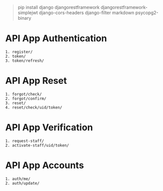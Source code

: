 > pip install django djangorestframework djangorestframework-simplejwt django-cors-headers django-filter markdown psycopg2-binary

# API App Authentication
```
1. register/
2. token/
3. token/refresh/
```

# API App Reset
```
1. forgot/check/
2. forgot/confirm/
3. reset/
4. reset/check/uid/token/
```

# API App Verification
```
1. request-staff/
2. activate-staff/uid/token/
```

# API App Accounts
```
1. auth/me/
2. auth/update/
```
